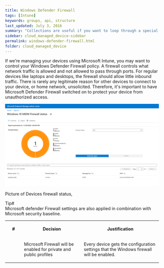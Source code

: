```yaml
---
title: Windows Defender Firewall
tags: [Intune]
keywords: groups, api, structure
last_updated: July 3, 2016
summary: "Collections are useful if you want to loop through a special folder of pages that you make available in a content API. You could also use collections if you have a set of articles that you want to treat differently from the other content, with a different layout or format."
sidebar: cloud_managed_device-sidebar
permalink: windows-defender-firewall.html
folder: cloud_managed_device
---
```


If we’re managing your devices using Microsoft Intune, you may want to control your Windows Defender Firewall policy. A firewall controls what network traffic is allowed and not allowed to pass through ports. For regular devices like laptops and desktops, the firewall should allow little inbound traffic. There is rarely any legitimate reason for other devices to connect to your device, or home network, unsolicited. Therefore, it's important to have Microsoft Defender Firewall switched on to protect your device from unauthorized access.

![](attachments/2013495484/2014248987.png)

Picture of Devices firewall status,  
  
Tip#  
Microsoft defender Firewall settings are also applied in combination with Microsoft security baseline.

<table data-layout="default" data-local-id="48f62fbc-b94b-47bd-9a13-51790662fae5" class="confluenceTable"><colgroup><col style="width: 82.0px;"><col style="width: 297.0px;"><col style="width: 380.0px;"></colgroup><tbody><tr><th class="confluenceTh"><p><strong>#</strong></p></th><th class="confluenceTh"><p><strong>Decision</strong></p></th><th class="confluenceTh"><p><strong>Justification</strong></p></th></tr><tr><td class="confluenceTd"><p>&nbsp;</p></td><td class="confluenceTd"><p>Microsoft Firewall will be enabled for private and public profiles</p></td><td class="confluenceTd"><p>Every device gets the configuration settings that the Windows firewall will be enabled.</p></td></tr></tbody></table>